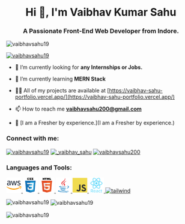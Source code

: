 <h1 align="center">Hi 👋, I'm Vaibhav Kumar Sahu</h1>
<h3 align="center">A Passionate Front-End Web Developer from Indore.</h3>

<p align="left"> <img src="https://komarev.com/ghpvc/?username=vaibhavsahu19&label=Profile%20views&color=0e75b6&style=flat" alt="vaibhavsahu19" /> </p>

<p align="left"> <a href="https://github.com/ryo-ma/github-profile-trophy"><img src="https://github-profile-trophy.vercel.app/?username=vaibhavsahu19" alt="vaibhavsahu19" /></a> </p>

- 🔭 I’m currently looking for **any Internships or Jobs.**

- 🌱 I’m currently learning **MERN Stack**

- 👨‍💻 All of my projects are available at [https://vaibhav-sahu-portfolio.vercel.app/](https://vaibhav-sahu-portfolio.vercel.app/)

- 📫 How to reach me **vaibhavsahu200@gmail.com**

- 📄 [I am a Fresher by experience.](I am a Fresher by experience.)

<h3 align="left">Connect with me:</h3>
<p align="left">
<a href="https://linkedin.com/in/vaibhavsahu19" target="blank"><img align="center" src="https://raw.githubusercontent.com/rahuldkjain/github-profile-readme-generator/master/src/images/icons/Social/linked-in-alt.svg" alt="vaibhavsahu19" height="30" width="40" /></a>
<a href="https://instagram.com/_vaibhav_sahu" target="blank"><img align="center" src="https://raw.githubusercontent.com/rahuldkjain/github-profile-readme-generator/master/src/images/icons/Social/instagram.svg" alt="_vaibhav_sahu" height="30" width="40" /></a>
<a href="https://www.leetcode.com/vaibhavsahu200" target="blank"><img align="center" src="https://raw.githubusercontent.com/rahuldkjain/github-profile-readme-generator/master/src/images/icons/Social/leet-code.svg" alt="vaibhavsahu200" height="30" width="40" /></a>
</p>

<h3 align="left">Languages and Tools:</h3>
<p align="left"> <a href="https://aws.amazon.com" target="_blank" rel="noreferrer"> <img src="https://raw.githubusercontent.com/devicons/devicon/master/icons/amazonwebservices/amazonwebservices-original-wordmark.svg" alt="aws" width="40" height="40"/> </a> <a href="https://www.w3schools.com/css/" target="_blank" rel="noreferrer"> <img src="https://raw.githubusercontent.com/devicons/devicon/master/icons/css3/css3-original-wordmark.svg" alt="css3" width="40" height="40"/> </a> <a href="https://www.w3.org/html/" target="_blank" rel="noreferrer"> <img src="https://raw.githubusercontent.com/devicons/devicon/master/icons/html5/html5-original-wordmark.svg" alt="html5" width="40" height="40"/> </a> <a href="https://www.java.com" target="_blank" rel="noreferrer"> <img src="https://raw.githubusercontent.com/devicons/devicon/master/icons/java/java-original.svg" alt="java" width="40" height="40"/> </a> <a href="https://developer.mozilla.org/en-US/docs/Web/JavaScript" target="_blank" rel="noreferrer"> <img src="https://raw.githubusercontent.com/devicons/devicon/master/icons/javascript/javascript-original.svg" alt="javascript" width="40" height="40"/> </a> <a href="https://reactjs.org/" target="_blank" rel="noreferrer"> <img src="https://raw.githubusercontent.com/devicons/devicon/master/icons/react/react-original-wordmark.svg" alt="react" width="40" height="40"/> </a> <a href="https://tailwindcss.com/" target="_blank" rel="noreferrer"> <img src="https://www.vectorlogo.zone/logos/tailwindcss/tailwindcss-icon.svg" alt="tailwind" width="40" height="40"/> </a> </p>

<p><img align="left" src="https://github-readme-stats.vercel.app/api/top-langs?username=vaibhavsahu19&show_icons=true&locale=en&layout=compact" alt="vaibhavsahu19" /></p>

<p>&nbsp;<img align="center" src="https://github-readme-stats.vercel.app/api?username=vaibhavsahu19&show_icons=true&locale=en" alt="vaibhavsahu19" /></p>

<p><img align="center" src="https://github-readme-streak-stats.herokuapp.com/?user=vaibhavsahu19&" alt="vaibhavsahu19" /></p>
